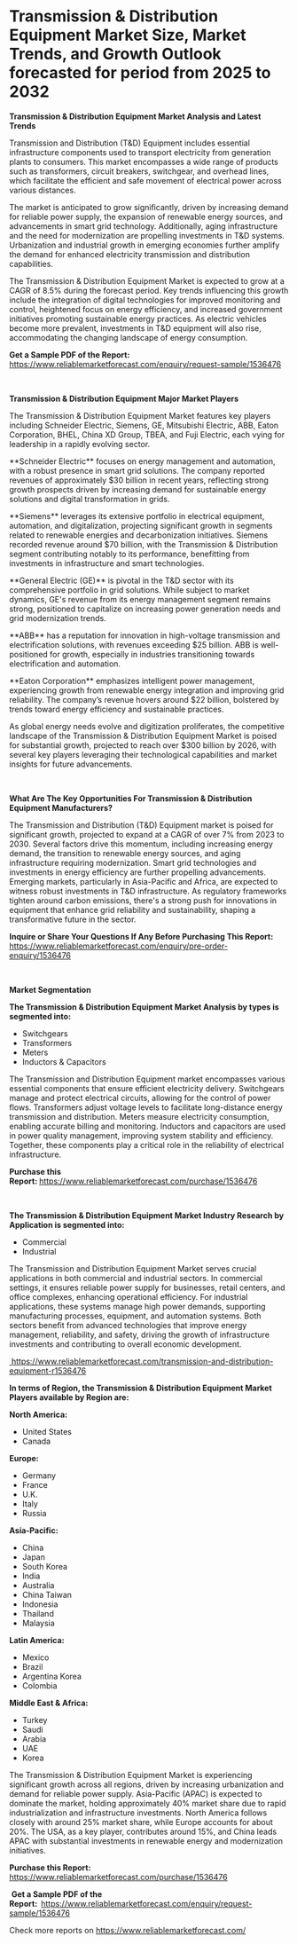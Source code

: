 <p><h1>Transmission & Distribution Equipment Market Size, Market Trends, and Growth Outlook forecasted for period from 2025 to 2032</h1></p><p><strong>Transmission & Distribution Equipment Market Analysis and Latest Trends</strong></p>
<p><p>Transmission and Distribution (T&D) Equipment includes essential infrastructure components used to transport electricity from generation plants to consumers. This market encompasses a wide range of products such as transformers, circuit breakers, switchgear, and overhead lines, which facilitate the efficient and safe movement of electrical power across various distances.</p><p>The market is anticipated to grow significantly, driven by increasing demand for reliable power supply, the expansion of renewable energy sources, and advancements in smart grid technology. Additionally, aging infrastructure and the need for modernization are propelling investments in T&D systems. Urbanization and industrial growth in emerging economies further amplify the demand for enhanced electricity transmission and distribution capabilities.</p><p>The Transmission & Distribution Equipment Market is expected to grow at a CAGR of 8.5% during the forecast period. Key trends influencing this growth include the integration of digital technologies for improved monitoring and control, heightened focus on energy efficiency, and increased government initiatives promoting sustainable energy practices. As electric vehicles become more prevalent, investments in T&D equipment will also rise, accommodating the changing landscape of energy consumption.</p></p>
<p><strong>Get a Sample PDF of the Report:&nbsp;</strong> <a href="https://www.reliablemarketforecast.com/enquiry/request-sample/1536476?utm_campaign=2316&utm_medium=2&utm_source=Github&utm_content=ia&utm_term=11042025&utm_id=transmission-distribution-equipment">https://www.reliablemarketforecast.com/enquiry/request-sample/1536476</a></p>
<p>&nbsp;</p>
<p><strong>Transmission & Distribution Equipment Major Market Players</strong></p>
<p><p>The Transmission & Distribution Equipment Market features key players including Schneider Electric, Siemens, GE, Mitsubishi Electric, ABB, Eaton Corporation, BHEL, China XD Group, TBEA, and Fuji Electric, each vying for leadership in a rapidly evolving sector.</p><p>**Schneider Electric** focuses on energy management and automation, with a robust presence in smart grid solutions. The company reported revenues of approximately $30 billion in recent years, reflecting strong growth prospects driven by increasing demand for sustainable energy solutions and digital transformation in grids.</p><p>**Siemens** leverages its extensive portfolio in electrical equipment, automation, and digitalization, projecting significant growth in segments related to renewable energies and decarbonization initiatives. Siemens recorded revenue around $70 billion, with the Transmission & Distribution segment contributing notably to its performance, benefitting from investments in infrastructure and smart technologies.</p><p>**General Electric (GE)** is pivotal in the T&D sector with its comprehensive portfolio in grid solutions. While subject to market dynamics, GE's revenue from its energy management segment remains strong, positioned to capitalize on increasing power generation needs and grid modernization trends.</p><p>**ABB** has a reputation for innovation in high-voltage transmission and electrification solutions, with revenues exceeding $25 billion. ABB is well-positioned for growth, especially in industries transitioning towards electrification and automation.</p><p>**Eaton Corporation** emphasizes intelligent power management, experiencing growth from renewable energy integration and improving grid reliability. The company’s revenue hovers around $22 billion, bolstered by trends toward energy efficiency and sustainable practices.</p><p>As global energy needs evolve and digitization proliferates, the competitive landscape of the Transmission & Distribution Equipment Market is poised for substantial growth, projected to reach over $300 billion by 2026, with several key players leveraging their technological capabilities and market insights for future advancements.</p></p>
<p>&nbsp;</p>
<p><strong>What Are The Key Opportunities For Transmission & Distribution Equipment Manufacturers?</strong></p>
<p><p>The Transmission and Distribution (T&D) Equipment market is poised for significant growth, projected to expand at a CAGR of over 7% from 2023 to 2030. Several factors drive this momentum, including increasing energy demand, the transition to renewable energy sources, and aging infrastructure requiring modernization. Smart grid technologies and investments in energy efficiency are further propelling advancements. Emerging markets, particularly in Asia-Pacific and Africa, are expected to witness robust investments in T&D infrastructure. As regulatory frameworks tighten around carbon emissions, there's a strong push for innovations in equipment that enhance grid reliability and sustainability, shaping a transformative future in the sector.</p></p>
<p><strong>Inquire or Share Your Questions If Any Before Purchasing This Report:</strong> <a href="https://www.reliablemarketforecast.com/enquiry/pre-order-enquiry/1536476?utm_campaign=2316&utm_medium=2&utm_source=Github&utm_content=ia&utm_term=11042025&utm_id=transmission-distribution-equipment">https://www.reliablemarketforecast.com/enquiry/pre-order-enquiry/1536476</a></p>
<p>&nbsp;</p>
<p><strong>Market Segmentation</strong></p>
<p><strong>The Transmission & Distribution Equipment Market Analysis by types is segmented into:</strong></p>
<p><ul><li>Switchgears</li><li>Transformers</li><li>Meters</li><li>Inductors & Capacitors</li></ul></p>
<p><p>The Transmission and Distribution Equipment market encompasses various essential components that ensure efficient electricity delivery. Switchgears manage and protect electrical circuits, allowing for the control of power flows. Transformers adjust voltage levels to facilitate long-distance energy transmission and distribution. Meters measure electricity consumption, enabling accurate billing and monitoring. Inductors and capacitors are used in power quality management, improving system stability and efficiency. Together, these components play a critical role in the reliability of electrical infrastructure.</p></p>
<p><strong>Purchase this Report:&nbsp;</strong><a href="https://www.reliablemarketforecast.com/purchase/1536476?utm_campaign=2316&utm_medium=2&utm_source=Github&utm_content=ia&utm_term=11042025&utm_id=transmission-distribution-equipment">https://www.reliablemarketforecast.com/purchase/1536476</a></p>
<p>&nbsp;</p>
<p><strong>The Transmission & Distribution Equipment Market Industry Research by Application is segmented into:</strong></p>
<p><ul><li>Commercial</li><li>Industrial</li></ul></p>
<p><p>The Transmission and Distribution Equipment Market serves crucial applications in both commercial and industrial sectors. In commercial settings, it ensures reliable power supply for businesses, retail centers, and office complexes, enhancing operational efficiency. For industrial applications, these systems manage high power demands, supporting manufacturing processes, equipment, and automation systems. Both sectors benefit from advanced technologies that improve energy management, reliability, and safety, driving the growth of infrastructure investments and contributing to overall economic development.</p></p>
<p><a href="https://www.reliablemarketforecast.com/transmission-and-distribution-equipment-r1536476?utm_campaign=2316&utm_medium=2&utm_source=Github&utm_content=ia&utm_term=11042025&utm_id=transmission-distribution-equipment">&nbsp;https://www.reliablemarketforecast.com/transmission-and-distribution-equipment-r1536476</a></p>
<p><strong>In terms of Region, the Transmission & Distribution Equipment Market Players available by Region are:</strong></p>
<p>
    <p> <strong> North America: </strong>
        <ul>
            <li>United States</li>
            <li>Canada</li>
        </ul>
        </p> 
    <p> <strong> Europe: </strong>
        <ul>
            <li>Germany</li>
            <li>France</li>
            <li>U.K.</li>
            <li>Italy</li>
            <li>Russia</li>
        </ul>
        </p> 
    <p> <strong> Asia-Pacific: </strong>
        <ul>
            <li>China</li>
            <li>Japan</li>
            <li>South Korea</li>
            <li>India</li>
            <li>Australia</li>
            <li>China Taiwan</li>
            <li>Indonesia</li>
            <li>Thailand</li>
            <li>Malaysia</li>
        </ul>
        </p> 
    <p> <strong> Latin America: </strong>
        <ul>
            <li>Mexico</li>
            <li>Brazil</li>
            <li>Argentina Korea</li>
            <li>Colombia</li>
        </ul>
        </p> 
    <p> <strong> Middle East & Africa: </strong>
        <ul>
            <li>Turkey</li>
            <li>Saudi</li>
            <li>Arabia</li>
            <li>UAE</li>
            <li>Korea</li>
        </ul>
    </p>
    </p>
<p><p>The Transmission & Distribution Equipment Market is experiencing significant growth across all regions, driven by increasing urbanization and demand for reliable power supply. Asia-Pacific (APAC) is expected to dominate the market, holding approximately 40% market share due to rapid industrialization and infrastructure investments. North America follows closely with around 25% market share, while Europe accounts for about 20%. The USA, as a key player, contributes around 15%, and China leads APAC with substantial investments in renewable energy and modernization initiatives.</p></p>
<p><strong>Purchase this Report: </strong><a href="https://www.reliablemarketforecast.com/purchase/1536476?utm_campaign=2316&utm_medium=2&utm_source=Github&utm_content=ia&utm_term=11042025&utm_id=transmission-distribution-equipment">https://www.reliablemarketforecast.com/purchase/1536476</a></p>
<p>&nbsp;<strong>Get a Sample PDF of the Report:&nbsp;&nbsp;</strong><a href="https://www.reliablemarketforecast.com/enquiry/request-sample/1536476?utm_campaign=2316&utm_medium=2&utm_source=Github&utm_content=ia&utm_term=11042025&utm_id=transmission-distribution-equipment">https://www.reliablemarketforecast.com/enquiry/request-sample/1536476</a></p>
<p><strong></strong></p>
<p>Check more reports on <a href="https://www.reliablemarketforecast.com/?utm_campaign=2316&utm_medium=2&utm_source=Github&utm_content=ia&utm_term=11042025&utm_id=transmission-distribution-equipment">https://www.reliablemarketforecast.com/</a></p>